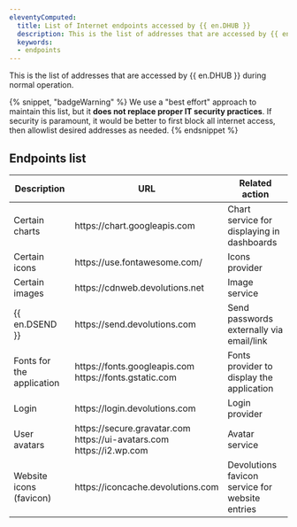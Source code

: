```yaml
---
eleventyComputed:
  title: List of Internet endpoints accessed by {{ en.DHUB }}
  description: This is the list of addresses that are accessed by {{ en.DHUB }} during normal operation.
  keywords:
  - endpoints
---
```

This is the list of addresses that are accessed by {{ en.DHUB }} during normal operation.

{% snippet, "badgeWarning" %}
We use a "best effort" approach to maintain this list, but it **does not replace proper IT security practices**. If security is paramount, it would be better to first block all internet access, then allowlist desired addresses as needed.
{% endsnippet %}

## Endpoints list

| Description               | URL                                                                                          | Related action                                  |
| ------------------------- | -------------------------------------------------------------------------------------------- | ----------------------------------------------- |
| Certain charts            | https<area>://chart.googleapis.com                                                           | Chart service for displaying in dashboards      |
| Certain icons             | https<area>://use.fontawesome.com/                                                           | Icons provider                                  |
| Certain images            | https<area>://cdnweb.devolutions.net                                           | Image service                                   |
| {{ en.DSEND }}            | https<area>://send.devolutions.com                                                           | Send passwords externally via email/link        |
| Fonts for the application | https<area>://fonts.googleapis.com<br>https<area>://fonts.gstatic.com                        | Fonts provider to display the application       |
| Login                     | https<area>://login.devolutions.com                                                          | Login provider                                  |
| User avatars              | https<area>://secure.gravatar.com<br>https<area>://ui-avatars.com<br>https<area>://i2.wp.com | Avatar service                                  |
| Website icons (favicon)   | https<area>://iconcache.devolutions.com                                                      | Devolutions favicon service for website entries |
